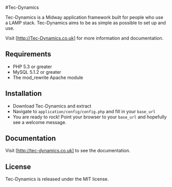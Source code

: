 #Tec-Dynamics

Tec-Dynamics is a Midway application framework built for people who use a LAMP stack. Tec-Dynamics aims to be as simple as possible to set up and use.

Visit [http://Tec-Dynamics.co.uk] for more information and documentation.

## Requirements

* PHP 5.3 or greater
* MySQL 5.1.2 or greater
* The mod_rewrite Apache module

## Installation

* Download Tec-Dynamics and extract
* Navigate to `application/config/config.php` and fill in your `base_url`
* You are ready to rock! Point your browser to your `base_url` and hopefully see a welcome message.

## Documentation

Visit [http://tec-dynamics.co.uk] to see the documentation.

## License

Tec-Dynamics is released under the MIT license.
 